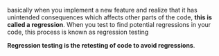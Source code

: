 basically when you implement a new feature and realize that it has unintended consequences which affects other parts of the code, **this is called a regression**. When you test to find potential regressions in your code, this process is known as regression testing

**Regression testing is the retesting of code to avoid regressions**.


